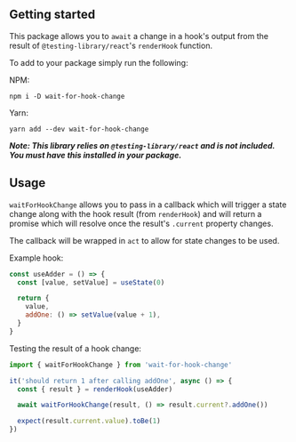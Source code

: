 ## Getting started

This package allows you to `await` a change in a hook's output from the result
of `@testing-library/react`'s `renderHook` function.

To add to your package simply run the following:

NPM:

```
npm i -D wait-for-hook-change
```

Yarn:

```
yarn add --dev wait-for-hook-change
```

**_Note:
This library relies on `@testing-library/react` and is not included.
You must have this installed in your package._**

## Usage

`waitForHookChange` allows you to pass in a callback which will trigger a
state change along with the hook result (from `renderHook`) and will return a
promise which will resolve once the result's `.current` property changes.

The callback will be wrapped in `act` to allow for state changes to be used.

Example hook:

```javascript
const useAdder = () => {
  const [value, setValue] = useState(0)

  return {
    value,
    addOne: () => setValue(value + 1),
  }
}
```

Testing the result of a hook change:

```javascript
import { waitForHookChange } from 'wait-for-hook-change'

it('should return 1 after calling addOne', async () => {
  const { result } = renderHook(useAdder)

  await waitForHookChange(result, () => result.current?.addOne())

  expect(result.current.value).toBe(1)
})
```
